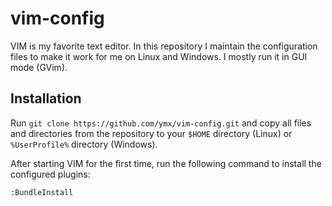 vim-config
==========

VIM is my favorite text editor. In this repository I maintain the configuration files to make it work for me on Linux and Windows. I mostly run it in GUI mode (GVim).

Installation
------------

Run `git clone https://github.com/ymx/vim-config.git` and copy all files and directories from the repository to your `$HOME` directory (Linux) or `%UserProfile%` directory (Windows).

After starting VIM for the first time, run the following command to install the configured plugins:
```vim
:BundleInstall
```
